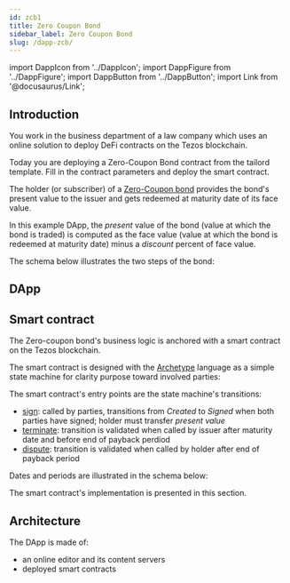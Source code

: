 ```yaml
---
id: zcb1
title: Zero Coupon Bond
sidebar_label: Zero Coupon Bond
slug: /dapp-zcb/
---
```


import DappIcon from '../DappIcon';
import DappFigure from '../DappFigure';
import DappButton from '../DappButton';
import Link from '@docusaurus/Link';

<DappFigure img='zcb-screen.png' width='100%'/>

<DappButton url="https://edukera.github.io/completium-dapp-zerocouponbond/" txt="open dapp"/>

## Introduction

You work in the business department of a law company which uses an online solution to deploy DeFi contracts on the Tezos blockchain.

Today you are deploying a Zero-Coupon Bond contract from the tailord template. Fill in the contract parameters and deploy the smart contract.


The holder (or subscriber) of a <a href='https://en.wikipedia.org/wiki/Zero-coupon_bond' target='_blank'>Zero-Coupon bond</a> provides the bond's present value to the issuer and gets redeemed at maturity date of its face value.

In this example DApp, the *present* value of the bond (value at which the bond is traded) is computed as the face value (value at which the bond is redeemed at maturity date) minus a *discount* percent of face value.

The schema below illustrates the two steps of the bond:

<DappFigure img='zcb-schema.svg' width='60%'/>

## DApp

## Smart contract

The Zero-coupon bond's business logic is anchored with a <Link to='/docs/templates/zcb'>smart contract</Link> on the <Link to='/docs/dapp-tools/tezos'>Tezos</Link> blockchain.

The smart contract is designed with the <a href='https://archetype-lang.org/'>Archetype</a> language as a simple state machine for clarity purpose toward involved parties:

<DappFigure img='zcb-schema2.svg' width='60%'/>

The smart contract's entry points are the state machine's transitions:
* <u>sign</u>: called by parties, transitions from *Created* to *Signed* when both parties have signed; holder must transfer *present value*
* <u>terminate</u>: transition is validated when called by issuer after maturity date and before end of payback perdiod
* <u>dispute</u>: transition is validated when called by holder after end of payback period

Dates and periods are illustrated in the schema below:

<DappFigure img='zcb-schema3.svg' width='80%'/>

The smart contract's implementation is presented in this <Link to='/docs/dapp-zcb/interface'>section</Link>.

## Architecture

The DApp is made of:
* an online editor and its content servers
* deployed smart contracts

<DappFigure img='zcb-schema4.svg' width='40%'/>



